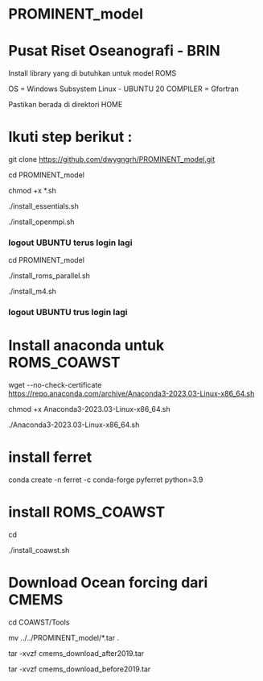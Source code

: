 # PROMINENT_model

# Pusat Riset Oseanografi - BRIN

Install library yang di butuhkan untuk model ROMS

OS =  Windows Subsystem Linux - UBUNTU 20
COMPILER = Gfortran

Pastikan berada di direktori HOME

# Ikuti step berikut : 

git clone https://github.com/dwygngrh/PROMINENT_model.git

cd PROMINENT_model

chmod +x *.sh

./install_essentials.sh

./install_openmpi.sh

### logout UBUNTU terus login lagi

cd PROMINENT_model

./install_roms_parallel.sh

./install_m4.sh

### logout UBUNTU trus login lagi

# Install anaconda untuk ROMS_COAWST

wget --no-check-certificate https://repo.anaconda.com/archive/Anaconda3-2023.03-Linux-x86_64.sh

chmod +x Anaconda3-2023.03-Linux-x86_64.sh

./Anaconda3-2023.03-Linux-x86_64.sh

# install ferret

conda create -n ferret -c conda-forge pyferret  python=3.9

# install ROMS_COAWST

cd

./install_coawst.sh

# Download Ocean forcing dari CMEMS

cd COAWST/Tools

mv ../../PROMINENT_model/*.tar .

tar -xvzf cmems_download_after2019.tar

tar -xvzf cmems_download_before2019.tar













